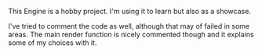 
This Engine is a hobby project. I'm using it to learn but also as a showcase.


I've tried to comment the code as well, although that may of failed in some areas. 
The main render function is nicely commented though and it explains some of my choices with it. 

